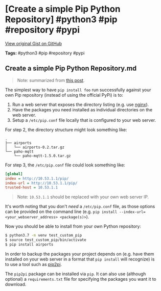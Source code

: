 # [Create a simple Pip Python Repository] #python3 #pip #repository #pypi

[View original Gist on GitHub](https://gist.github.com/Integralist/c88a09dbe96af8715cf954e040e1a4f2)

**Tags:** #python3 #pip #repository #pypi

## Create a simple Pip Python Repository.md

> Note: summarized from [this post](https://jpmens.net/2020/01/16/creating-a-simple-python-pip-repository/).

The simplest way to have `pip install foo` run successfully against your own Pip repository (instead of using the official PyPi) is to:

1. Run a web server that exposes the directory listing (e.g. use [nginx](https://nginx.org/en/docs/http/ngx_http_autoindex_module.html)).
2. Have the packages you need installed as individual directories on the web server.
3. Setup a `/etc/pip.conf` file locally that is configured to your web server.

For step 2, the directory structure might look something like:

```
.
├── airports
│   └── airports-0.2.tar.gz
└── paho-mqtt
    └── paho-mqtt-1.5.0.tar.gz
```

For step 3, the `/etc/pip.conf` file could look something like:

```ini
[global]
index = http://10.53.1.1/pip/
index-url = http://10.53.1.1/pip/
trusted-host = 10.53.1.1
```

> Note: `10.53.1.1` should be replaced with your own web server IP.

It's worth noting that you don't _need_ a `/etc/pip.conf` file, as those options can be provided on the command line (e.g. `pip install --index-url=<your_webserver_address> <package(s)>`).

Now you should be able to install from your own Python repository:

```bash
$ python3.7 -m venv test_custom_pip
$ source test_custom_pip/bin/activate
$ pip install airports
```

In order to backup the packages your project depends on (e.g. have them installed on your web server in a format that `pip install` will recognize) is to use a tool such as [pip2pi](https://pypi.org/project/pip2pi/).

The `pip2pi` package can be installed via `pip`. It can also use (although optional) a `requirements.txt` file for specifying the packages you want it to download.

